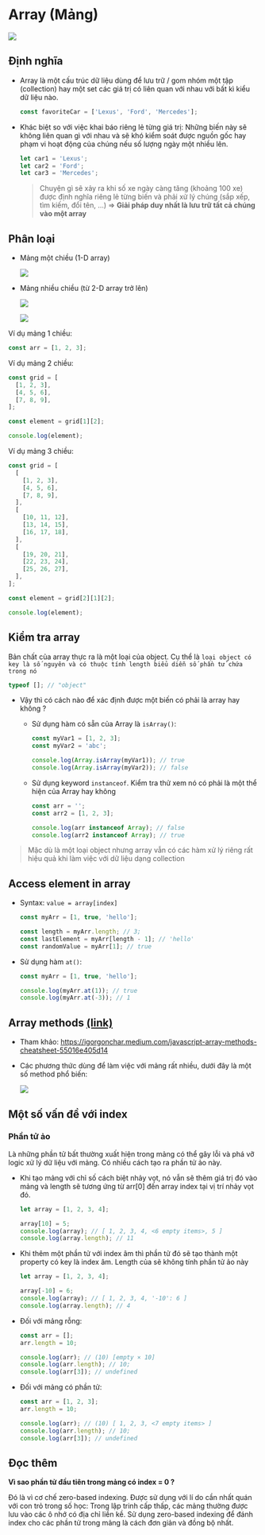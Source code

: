 # Array (Mảng)

![](../images/js-array.svg)

## Định nghĩa

- Array là một cấu trúc dữ liệu dùng để lưu trữ / gom nhóm một tập (collection) hay một set các giá trị có liên quan với nhau với bất kì kiểu dữ liệu nào.

  ```js
  const favoriteCar = ['Lexus', 'Ford', 'Mercedes'];
  ```

- Khác biệt so với việc khai báo riêng lẻ từng giá trị:
  Những biến này sẽ không liên quan gì với nhau và sẽ khó kiểm soát được nguồn gốc hay phạm vi hoạt động của chúng nếu số lượng ngày một nhiều lên.
  ```js
  let car1 = 'Lexus';
  let car2 = 'Ford';
  let car3 = 'Mercedes';
  ```
  > Chuyện gì sẽ xảy ra khi số xe ngày càng tăng (khoảng 100 xe) được định nghĩa riêng lẻ từng biến và phải xử lý chúng (sắp xếp, tìm kiếm, đổi tên, ...) => **Giải pháp duy nhất là lưu trữ tất cả chúng vào một array**

## Phân loại

- Mảng một chiều (1-D array)

  ![](../images/1-dimension-array.webp)

- Mảng nhiều chiều (từ 2-D array trở lên)

  ![](../images/2d-array.webp)

  ![](../images/3-d-array.webp)

Ví dụ mảng 1 chiều:

```js
const arr = [1, 2, 3];
```

Ví dụ mảng 2 chiều:

```js
const grid = [
  [1, 2, 3],
  [4, 5, 6],
  [7, 8, 9],
];

const element = grid[1][2];

console.log(element);
```

Ví dụ mảng 3 chiều:

```js
const grid = [
  [
    [1, 2, 3],
    [4, 5, 6],
    [7, 8, 9],
  ],
  [
    [10, 11, 12],
    [13, 14, 15],
    [16, 17, 18],
  ],
  [
    [19, 20, 21],
    [22, 23, 24],
    [25, 26, 27],
  ],
];

const element = grid[2][1][2];

console.log(element);
```

## Kiểm tra array

Bản chất của array thực ra là một loại của object. Cụ thể là `loại object có key là số nguyên và có thuộc tính length biểu diễn số phần tử chứa trong nó`

```js
typeof []; // "object"
```

- Vậy thì có cách nào để xác định được một biến có phải là array hay không ?

  - Sử dụng hàm có sẵn của Array là `isArray()`:

    ```js
    const myVar1 = [1, 2, 3];
    const myVar2 = 'abc';

    console.log(Array.isArray(myVar1)); // true
    console.log(Array.isArray(myVar2)); // false
    ```

  - Sử dụng keyword `instanceof`. Kiểm tra thử xem nó có phải là một thể hiện của Array hay không

    ```js
    const arr = '';
    const arr2 = [1, 2, 3];

    console.log(arr instanceof Array); // false
    console.log(arr2 instanceof Array); // true
    ```

> Mặc dù là một loại object nhưng array vẫn có các hàm xử lý riêng rất hiệu quả khi làm việc với dữ liệu dạng collection

## Access element in array

- Syntax: `value = array[index]`

  ```js
  const myArr = [1, true, 'hello'];

  const length = myArr.length; // 3;
  const lastElement = myArr[length - 1]; // 'hello'
  const randomValue = myArr[1]; // true
  ```

- Sử dụng hàm `at()`:

  ```js
  const myArr = [1, true, 'hello'];

  console.log(myArr.at(1)); // true
  console.log(myArr.at(-3)); // 1
  ```

## Array methods [(link)](https://developer.mozilla.org/en-US/docs/Web/JavaScript/Reference/Global_Objects/Array)

- Tham khảo: https://igorgonchar.medium.com/javascript-array-methods-cheatsheet-55016e405d14

- Các phương thức dùng để làm việc với mảng rất nhiều, dưới đây là một số method phổ biến:

  ![](../images/array-methods.jpeg)

## Một số vấn đề với index

### Phần tử ảo

Là những phần tử bất thường xuất hiện trong mảng có thể gây lỗi và phá vỡ logic xử lý dữ liệu với mảng. Có nhiều cách tạo ra phần tử ảo này.

- Khi tạo mảng với chỉ số cách biệt nhảy vọt, nó vẫn sẽ thêm giá trị đó vào mảng và length sẽ tương ứng từ arr[0] đến array index tại vị trí nhảy vọt đó.

  ```js
  let array = [1, 2, 3, 4];

  array[10] = 5;
  console.log(array); // [ 1, 2, 3, 4, <6 empty items>, 5 ]
  console.log(array.length); // 11
  ```

- Khi thêm một phần tử với index âm thì phần tử đó sẽ tạo thành một property có key là index âm. Length của sẽ không tính phần tử ảo này

  ```js
  let array = [1, 2, 3, 4];

  array[-10] = 6;
  console.log(array); // [ 1, 2, 3, 4, '-10': 6 ]
  console.log(array.length); // 4
  ```

- Đối với mảng rỗng:

  ```js
  const arr = [];
  arr.length = 10;

  console.log(arr); // (10) [empty × 10]
  console.log(arr.length); // 10;
  console.log(arr[3]); // undefined
  ```

- Đối với mảng có phần tử:

  ```js
  const arr = [1, 2, 3];
  arr.length = 10;

  console.log(arr); // (10) [ 1, 2, 3, <7 empty items> ]
  console.log(arr.length); // 10;
  console.log(arr[3]); // undefined
  ```

## Đọc thêm

**Vì sao phần tử đầu tiên trong mảng có index = 0 ?**

Đó là vì cơ chế zero-based indexing. Được sử dụng với lí do cần nhất quán với con trỏ trong số học: Trong lập trinh cấp thấp, các mảng thường được lưu vào các ô nhớ có địa chỉ liền kề. Sử dụng zero-based indexing để đánh index cho các phần tử trong mảng là cách đơn giản và đồng bộ nhất.

